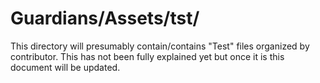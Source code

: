 # Guardians/Assets/tst/

This directory will presumably contain/contains "Test" files organized by contributor. This has not been fully explained yet but once it is this document will be updated.